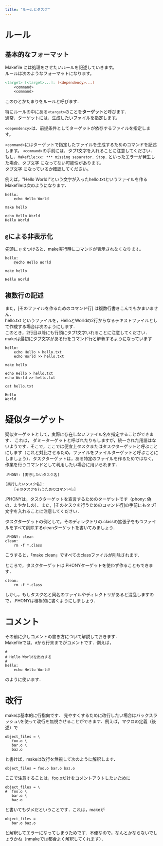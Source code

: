 ```yaml
---
title: "ルールとタスク"
---
```


# ルール

## 基本的なフォーマット

Makefile には処理をさせたいルールを記述していきます。  
ルールは次のようなフォーマットになります。

```Makefile
<target> [<target>...]: [<dependency>...]
    <command>
    <command>
```

このひとかたまりをルールと呼びます．

特にルールの中にある`<target>`のことを**ターゲット**と呼びます．  
通常、ターゲットには、生成したいファイルを指定します。

`<dependency>`は、前提条件としてターゲットが依存するファイルを指定します。

`<command>`にはターゲットで指定したファイルを生成するためのコマンドを記述します。
`<command>`の手前には，タブ1文字を入れることに注意してください．  
もし、`Makefile:xx: *** missing separator. Stop.` といったエラーが発生した場合、タブ文字 になってない可能性があります。  
タブ文字 になっているか確認してください。

例えば，"Hello World!"という文字が入ったhello.txtというファイルを作るMakefileは次のようになります．

```Makefile:Makefile
hello:
	echo Hello World
```

```bash:Terminal
make hello
```

```
echo Hello World
Hello World
```

## `@`による非表示化

先頭に `@` をつけると、make実行時にコマンドが表示されなくなります。

```Makefile:Makefile
hello:
	@echo Hello World
```

```bash:Terminal
make hello
```

```
Hello World
```

## 複数行の記述

また，[そのファイルを作るためのコマンド行] は複数行書きこんでもかまいません．  
hello.txt というファイルを，HelloとWorldの2行からなるテキストファイルとして作成する場合は次のようにします．  
このとき，2行目以降にも行頭にタブ1文字いれることに注意してください．  
makeは最初にタブ文字がある行をコマンド行と解釈するようになっています

```Makefile:Makefile
hello:
	echo Hello > hello.txt
	echo World >> hello.txt
```

```bash:Terminal
make hello
```

```
echo Hello > hello.txt
echo World >> hello.txt
```

```bash:Terminal
cat hello.txt
```

```
Hello
World
```

# 疑似ターゲット

疑似ターゲットとして，実際に存在しないファイル名を指定することができます．
これは， ダミーターゲットと呼ばれたりもしますが，統一された用語はないようです．そこで，ここでは便宜上タスクまたはタスクターゲットと呼ぶことにします（これと対比させるため，ファイルをファイルターゲットと呼ぶことにしましょう）．タスクターゲットは，ある特定のファイルを作るためではなく，作業を行うコマンドとして利用したい場合に用いられます．

```
.PHONY: [実行したいタスク名]

[実行したいタスク名]:
	[そのタスクを行うためのコマンド行]
```

.PHONYは，タスクターゲットを宣言するためのターゲットです（phony: 偽の，まやかしの）．また，[そのタスクを行うためのコマンド行]の手前にもタブ1文字を入れることに注意してください．

タスクターゲットの例として，そのディレクトリの.classの拡張子をもつファイルをすべて削除するcleanターゲットを書いてみましょう．

```
.PHONY: clean
clean:
	rm -f *.class
```

こうすると，「make clean」ですべてのclassファイルが削除されます．

ところで，タスクターゲットは.PHONYターゲットを使わず作ることもできます．

```
clean:
	rm -f *.class
```

しかし，もしタスク名と同名のファイルやディレクトリがあると混乱しますので，.PHONYは積極的に書くようにしましょう．


# コメント

その前に少しコメントの書き方について解説しておきます．  
Makefileでは，`#`から行末までがコメントです．例えば，

```Makefile:Makefile
#
# Hello Worldを出力する
#
hello:
	echo Hello World!
```

のように使います．


# 改行

makeは基本的に行指向です．
見やすくするために改行したい場合はバックスラッシュ`\`を使って改行を無視させることができます．例えば，マクロの定義（後述）で

```Makefile:Makefile
object_files = \
   foo.o \
   bar.o \
   baz.o
```
と書けば，makeは改行を無視して次のように解釈します．

```
object_files = foo.o bar.o baz.o
```

ここで注意することは，foo.oだけをコメントアウトしたいために

```
object_files = \
#  foo.o \
   bar.o \
   baz.o
```

と書いてもダメだということです．これは，makeが

```
object_files = 
   bar.o baz.o
```

と解釈してエラーになってしまうためです．不便なので，なんとかならないでしょうかね（nmakeでは都合よく解釈してくれます）．




